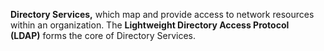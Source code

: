 **Directory Services,** which map and provide access to network resources within an organization. The **Lightweight Directory Access Protocol (LDAP)** forms the core of Directory Services.